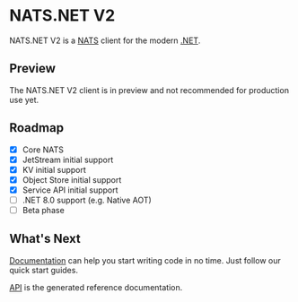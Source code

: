 # NATS.NET V2

NATS.NET V2 is a [NATS](https://nats.io) client for the modern [.NET](https://dot.net/).

## Preview

The NATS.NET V2 client is in preview and not recommended for production use yet.

## Roadmap

- [x] Core NATS
- [x] JetStream initial support
- [x] KV initial support
- [x] Object Store initial support
- [x] Service API initial support
- [ ] .NET 8.0 support (e.g. Native AOT)
- [ ] Beta phase

## What's Next

[Documentation](documentation/intro.md) can help you start writing code in no time. Just follow our quick start guides.

[API](api/index.md) is the generated reference documentation.
